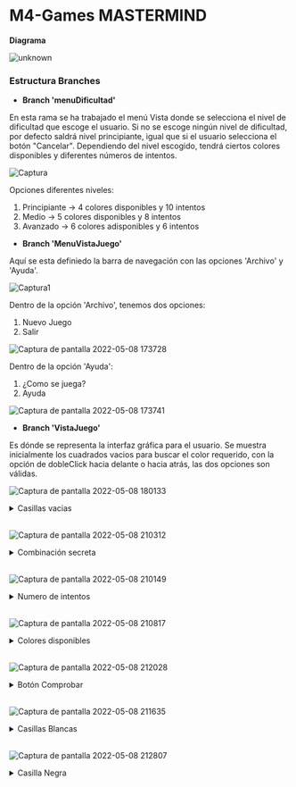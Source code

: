 # M4-Games MASTERMIND

**Diagrama**

![unknown](https://user-images.githubusercontent.com/97692045/167304417-16fb02c4-262b-46f2-88a2-1fbc4dcf9450.png)

### Estructura Branches

- **Branch 'menuDificultad'**

En esta rama se ha trabajado el menú Vista donde se selecciona  el nivel de dificultad que escoge el usuario. Si no se escoge ningún nivel de dificultad, por defecto saldrá nivel principiante, igual que si el usuario selecciona el botón "Cancelar".
Dependiendo del nivel escogido, tendrá ciertos colores disponibles y diferentes números de intentos.


![Captura](https://user-images.githubusercontent.com/97692045/167302908-70bbdcc2-6711-41f6-9936-7e9eeed22713.PNG)

Opciones diferentes niveles:

1. Principiante -> 4 colores disponibles y 10 intentos
2. Medio -> 5 colores disponibles y 8 intentos
3. Avanzado -> 6 colores adisponibles y 6 intentos

- **Branch 'MenuVistaJuego'**

Aquí se esta definiedo la barra de navegación con las opciones 'Archivo' y 'Ayuda'.

![Captura1](https://user-images.githubusercontent.com/97692045/167303740-273eb202-9b27-4797-b4df-a2ba9e489721.PNG)

Dentro de la opción 'Archivo', tenemos dos opciones:
1. Nuevo Juego
2. Salir

![Captura de pantalla 2022-05-08 173728](https://user-images.githubusercontent.com/97692045/167303781-1e96cb34-1a28-4fb4-a529-401330846869.jpg)

Dentro de la opción 'Ayuda':
1. ¿Como se juega?
2. Ayuda

![Captura de pantalla 2022-05-08 173741](https://user-images.githubusercontent.com/97692045/167303815-25f9b59f-2c6d-4540-8226-3fc19d8037ec.jpg)

- **Branch 'VistaJuego'**

Es dónde se representa la interfaz gráfica para el usuario. Se muestra inicialmente los cuadrados vacios para buscar el color requerido, con la opción de dobleClick hacia delante o hacia atrás, las dos opciones son válidas. 

![Captura de pantalla 2022-05-08 180133](https://user-images.githubusercontent.com/97692045/167304742-91e5d460-e1b2-49bb-9815-e0e068f99e9e.jpg)

<details>
  <summary>Casillas vacias</summary>
<br>
  <p>Cambiamos de color las casillas vacias, con un dobleClick tanto con el botón derecho (hacia delante), como el izquierdo (hacia atrás)</p>
  
 ```java
  
	public void cambiarColor(int mouseButton, Component casilla) {

		// Dinamico segun la dificultad

		if (mouseButton == 1) {
			if (valor >= maxColor)
				valor = 0;
			else
				valor++;
		} else if (mouseButton == maxColor) {
			if (valor <= 0)
				valor = maxColor;
			else
				valor--;
		}
		casilla.setBackground(colores[valor]);

	}
```
</details>
</br>

![Captura de pantalla 2022-05-08 210312](https://user-images.githubusercontent.com/97692045/167311593-60af2877-bab3-4abc-9ce0-6e8640d4f8ae.jpg)


<details>
  <summary>Combinación secreta</summary>
<br>
  <p>Se crea aleatoriamente una combinación de colores, que el usuario tiene que intentar resolver</p>
  
 ```java
  public void generarCasillasSecretas() {
		for (int i = 0; i < 4; i++) {
			int numRandom = (int) (Math.random() * (maxColor+1));
			Casilla casillaSecreta = new Casilla(i, colores[numRandom], false);
			casillasSecretas.add(casillaSecreta);
		}
		System.out.println(casillasSecretas);
```
</details>
</br>

![Captura de pantalla 2022-05-08 210149](https://user-images.githubusercontent.com/97692045/167311540-c15934fb-ea7f-4982-b6f7-3ebe3b80614f.jpg)

<details>
  <summary>Numero de intentos</summary>
<br>
  <p>Se resta 1 intento cada vez, que comprobamos las casillas.</p>
</details>
</br>

![Captura de pantalla 2022-05-08 210817](https://user-images.githubusercontent.com/97692045/167311846-f8d90f78-de7c-49f4-8b22-5027a02f014f.jpg)

<details>
  <summary>Colores disponibles</summary>
<br>
  <p>Se muestran todos los colores disponibles</p>
  
</details>
</br>

![Captura de pantalla 2022-05-08 212028](https://user-images.githubusercontent.com/97692045/167312304-b9a532d6-de36-4933-9829-901b9390bab5.jpg)

<details>
  <summary>Botón Comprobar</summary>
<br>
  <p>Realiza la comprobación tanto del color, como la posicion </p>
  
 ```java
		/*
		 * Acción del botón "Comprobar"
		 */
		comprobarBtn.addActionListener(new ActionListener() {
			public void actionPerformed(ActionEvent e) {
				
				nrIntento++;
				
				// Pasar casillas input
				
				controlador.setCasillasInput(casillasInput);

				// Comprobar cuantos colores son correctos
				// Comprobar si el color y la posición es correcta
				controlador.validarCasillas(casillasInput);
				
				// Mostrar el estado de los colores insertados
				controlador.mostrarAciertos(contentPane, nrIntento);

				// Dejar una copia de los colores escogidos en el mismo lugar
				controlador.dejarCopiaPanel(insertarPanel, contentPane, nrIntento);

				// Mover el boton comprobar y el panel insertar colores
				controlador.moverAbajo(comprobarBtn);
				controlador.moverAbajo(insertarPanel);
				contentPane.repaint();
				contentPane.revalidate();
				
				// Actualizar el número de intentos
				labelIntentos.setText((controlador.getMaximoIntentos()- nrIntento) + " Intentos");
				
				if (nrIntento >= controlador.getMaximoIntentos()) {
					controlador.finalizarPartida();
				}

			}
		});

	}
```
</details>
</br>

![Captura de pantalla 2022-05-08 211635](https://user-images.githubusercontent.com/97692045/167312552-2c2728d2-48fe-4461-a535-bfe9156c83f0.jpg)


<details>
  <summary>Casillas Blancas</summary>
<br>
  <p>Se muestra una casilla blanca, cuando ha coincidido que un color comprobado coincide con un color de la combinación secreta</p>
  
 ```java
 	public void mostrarAciertos(JPanel panelPadre, int nrIntento) {
		JPanel panelValidados = new JPanel();
		panelValidados.setLayout(null);
		panelValidados.setBorder(BorderFactory.createEtchedBorder(EtchedBorder.RAISED));
		panelValidados.setBounds(385, 40 * nrIntento, 220, 40);
		// Mostrar con negro los colores acertados y en la posicion correcta
		for (int i = 0; i < totalPerfectos; i++) {
			JEditorPane comp = new JEditorPane();
			comp.setBounds(40 * i + 40, 11, 20, 20);
			comp.setBackground(Color.BLACK);
			comp.setEnabled(false);
			panelValidados.add(comp);
		}
		// Mostrar con blanco solo los colores acertados pero no en la posicion correcta
		for (int i = 0; i < totalEncontrados; i++) {
			JEditorPane comp = new JEditorPane();
			comp.setBounds(40 * (i + totalPerfectos) + 40, 11, 20, 20);
			comp.setBackground(Color.WHITE);
			comp.setEnabled(false);
			panelValidados.add(comp);
		}

		panelPadre.add(panelValidados);

	}

```
</details>
</br>

![Captura de pantalla 2022-05-08 212807](https://user-images.githubusercontent.com/97692045/167312517-c6fa71bb-b923-4365-b26d-17f653739c67.jpg)


<details>
  <summary>Casilla Negra</summary>
<br>
  <p>Se muestra cuando uno de los colores, esta en la posición correcta</p>
  
 ```java
	public void validarCasillas(ArrayList<Casilla> casillasInput) {

		totalPerfectos = 0;
		totalEncontrados = 0;
		// Reset casilla input comprobada con cada nuevo intento
		for (int i = 0; i < casillasInput.size(); i++) {
			Casilla casilla = casillasInput.get(i);
			casilla.setComprobada(false);
		}
		// Reset casilla Secreta comprobada con cada nuevo intento
		for (int i = 0; i < casillasSecretas.size(); i++) {
			Casilla casilla = casillasSecretas.get(i);
			casilla.setComprobada(false);
		}
		/*
		 * 
		 * 
		 */
		// Comprueba color y posición correcta de las parejas casillas de input y
		// secreto de la misma posición.
		for (int i = 0; i < casillasInput.size(); i++) {
			Casilla casillaInput = casillasInput.get(i);
			Color colorCasillaInput = casillasInput.get(i).getBackground();
			Color colorCasillaSecreta = casillasSecretas.get(i).getBackground();
			// Posicion y color correctos
			if (colorCasillaInput.equals(colorCasillaSecreta)) {
				casillasSecretas.get(i).setComprobada(true);
				casillaInput.setComprobada(true);
				totalPerfectos++;
			}
		}

		// Comprueba si el color es correcto en otra posición del grupo de casillas
		// secretas
		for (int i = 0; i < casillasInput.size(); i++) {
			Casilla casillaInput = casillasInput.get(i);
			Color colorCasillaInput = casillasInput.get(i).getBackground();
			// For grupo casillas secretas
			for (int j = 0; j < casillasSecretas.size(); j++) {
				Casilla casillaSecreta = casillasSecretas.get(j);
				Color colorCasillaSecreta = casillaSecreta.getBackground();
				if (!casillaSecreta.getComprobada() 
						&& !casillaInput.getComprobada()
						&& colorCasillaInput.equals(colorCasillaSecreta)) {
					casillaSecreta.setComprobada(true);
					totalEncontrados++;
					// Una vez encontrado salir del loop;
					break;
				}
			}
		}
```
</details>
</br>



